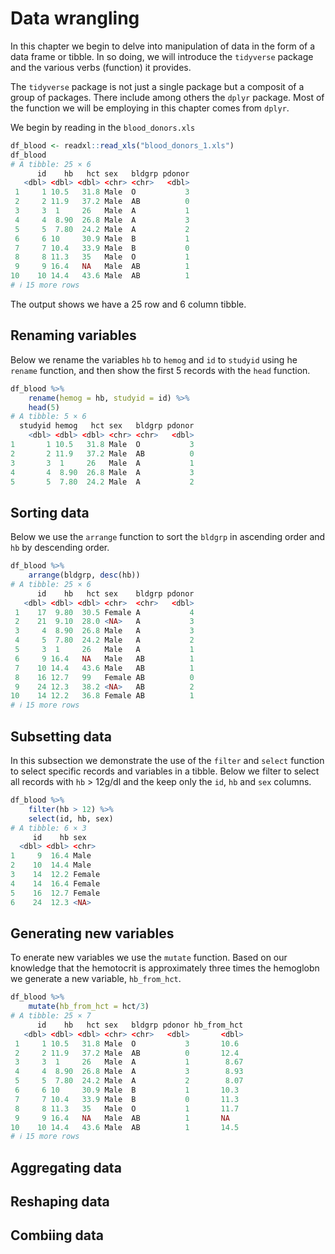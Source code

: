 # Data wrangling




In this chapter we begin to delve into manipulation of data in the form of a 
data frame or tibble. In so doing, we will introduce the `tidyverse` package 
and the various verbs (function) it provides.

The `tidyverse` package is not just a single package but a composit of a group 
of packages. There include among others the `dplyr` package. Most of the function 
we will be employing in this chapter comes from `dplyr`.


We begin by reading in the `blood_donors.xls`

```r
df_blood <- readxl::read_xls("blood_donors_1.xls")
df_blood
# A tibble: 25 × 6
      id    hb   hct sex   bldgrp pdonor
   <dbl> <dbl> <dbl> <chr> <chr>   <dbl>
 1     1 10.5   31.8 Male  O           3
 2     2 11.9   37.2 Male  AB          0
 3     3  1     26   Male  A           1
 4     4  8.90  26.8 Male  A           3
 5     5  7.80  24.2 Male  A           2
 6     6 10     30.9 Male  B           1
 7     7 10.4   33.9 Male  B           0
 8     8 11.3   35   Male  O           1
 9     9 16.4   NA   Male  AB          1
10    10 14.4   43.6 Male  AB          1
# ℹ 15 more rows
```

The output shows we have a 25 row and 6 column tibble. 

## Renaming variables
Below we rename the variables `hb` to `hemog` and `id` to `studyid` using he 
`rename` function, and then show the first 5 records with the `head` function.


```r
df_blood %>% 
    rename(hemog = hb, studyid = id) %>% 
    head(5)
# A tibble: 5 × 6
  studyid hemog   hct sex   bldgrp pdonor
    <dbl> <dbl> <dbl> <chr> <chr>   <dbl>
1       1 10.5   31.8 Male  O           3
2       2 11.9   37.2 Male  AB          0
3       3  1     26   Male  A           1
4       4  8.90  26.8 Male  A           3
5       5  7.80  24.2 Male  A           2
```
## Sorting data
Below we use the `arrange` function to sort the `bldgrp` in ascending order and 
`hb` by descending order.


```r
df_blood %>% 
    arrange(bldgrp, desc(hb))
# A tibble: 25 × 6
      id    hb   hct sex    bldgrp pdonor
   <dbl> <dbl> <dbl> <chr>  <chr>   <dbl>
 1    17  9.80  30.5 Female A           4
 2    21  9.10  28.0 <NA>   A           3
 3     4  8.90  26.8 Male   A           3
 4     5  7.80  24.2 Male   A           2
 5     3  1     26   Male   A           1
 6     9 16.4   NA   Male   AB          1
 7    10 14.4   43.6 Male   AB          1
 8    16 12.7   99   Female AB          0
 9    24 12.3   38.2 <NA>   AB          2
10    14 12.2   36.8 Female AB          1
# ℹ 15 more rows
```

## Subsetting data
In this subsection we demonstrate the use of the `filter` and `select` function 
to select specific records and variables in a tibble. Below we filter to select 
all records with `hb` > 12g/dl and the keep only the `id`, `hb` and `sex`
columns.

```r
df_blood %>% 
    filter(hb > 12) %>% 
    select(id, hb, sex)
# A tibble: 6 × 3
     id    hb sex   
  <dbl> <dbl> <chr> 
1     9  16.4 Male  
2    10  14.4 Male  
3    14  12.2 Female
4    14  16.4 Female
5    16  12.7 Female
6    24  12.3 <NA>  
```

## Generating new variables
To enerate new variables we use the `mutate` function. Based on our knowledge 
that the hemotocrit is approximately three times the hemoglobn we generate a 
new variable, `hb_from_hct`. 

```r
df_blood %>% 
    mutate(hb_from_hct = hct/3)
# A tibble: 25 × 7
      id    hb   hct sex   bldgrp pdonor hb_from_hct
   <dbl> <dbl> <dbl> <chr> <chr>   <dbl>       <dbl>
 1     1 10.5   31.8 Male  O           3       10.6 
 2     2 11.9   37.2 Male  AB          0       12.4 
 3     3  1     26   Male  A           1        8.67
 4     4  8.90  26.8 Male  A           3        8.93
 5     5  7.80  24.2 Male  A           2        8.07
 6     6 10     30.9 Male  B           1       10.3 
 7     7 10.4   33.9 Male  B           0       11.3 
 8     8 11.3   35   Male  O           1       11.7 
 9     9 16.4   NA   Male  AB          1       NA   
10    10 14.4   43.6 Male  AB          1       14.5 
# ℹ 15 more rows
```


## Aggregating data

## Reshaping data

## Combiing data
